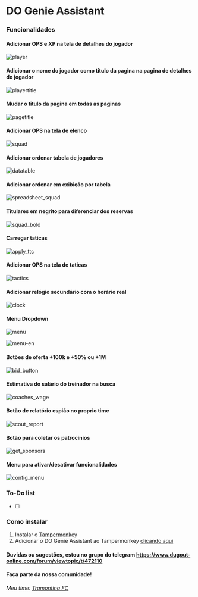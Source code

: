 # DO Genie Assistant

### Funcionalidades
  #### Adicionar OPS e XP na tela de detalhes do jogador
  ![player](https://github.com/gabrielbitencourt/DOGenieAssistant/assets/8468139/76395cd5-aada-4402-a1ad-2a9bbf70ee05)


  #### Adicionar o nome do jogador como titulo da pagina na pagina de detalhes do jogador
  ![playertitle](https://github.com/gabrielbitencourt/DOGenieAssistant/assets/8468139/2ee15fd0-8cba-48bb-82a8-1a63ae11367b)


  #### Mudar o titulo da pagina em todas as paginas
  ![pagetitle](https://github.com/gabrielbitencourt/DOGenieAssistant/assets/8468139/0c3ddeb2-d631-4d0d-adad-c046d2114511)


  #### Adicionar OPS na tela de elenco
  ![squad](https://github.com/gabrielbitencourt/DOGenieAssistant/assets/8468139/d7471f5f-8513-4ef2-99f8-0dfcca5da465)


  #### Adicionar ordenar tabela de jogadores
  ![datatable](https://github.com/gabrielbitencourt/DOGenieAssistant/assets/8468139/776cefe8-a105-4fba-8ad3-3f25a6a8e10b)


  #### Adicionar ordenar em exibição por tabela
  ![spreadsheet_squad](https://github.com/gabrielbitencourt/DOGenieAssistant/assets/8468139/ab5ac87c-ff58-4b41-b49a-46c6322ba0ec)

  #### Titulares em negrito para diferenciar dos reservas
  ![squad_bold](https://github.com/gabrielbitencourt/DOGenieAssistant/assets/8468139/3f7f566b-cb2b-422b-a96e-13e6db0fe86a)

  
  #### Carregar taticas
  ![apply_ttc](https://github.com/gabrielbitencourt/DOGenieAssistant/assets/8468139/2f531906-437a-46c3-a422-d43e4d0d917d)

  
  #### Adicionar OPS na tela de taticas
  ![tactics](https://github.com/gabrielbitencourt/DOGenieAssistant/assets/8468139/093489ba-c45c-4deb-ab9a-a1977435681d)


  #### Adicionar relógio secundário com o horário real
  ![clock](https://github.com/gabrielbitencourt/DOGenieAssistant/assets/8468139/b35659a1-5568-4643-bc62-d1770d34e8b7)


  #### Menu Dropdown 
  ![menu](https://github.com/gabrielbitencourt/DOGenieAssistant/assets/8468139/f8849478-b40e-40de-b396-537b0368ad0d)

  ![menu-en](https://github.com/gabrielbitencourt/DOGenieAssistant/assets/8468139/0b3ae6f5-d813-43a3-a04e-09b3a73ba2b9)


  #### Botões de oferta +100k e +50% ou +1M
  ![bid_button](https://github.com/gabrielbitencourt/DOGenieAssistant/assets/8468139/f77ed82f-53c0-4257-88e4-031478fe8b5c)


  #### Estimativa do salário do treinador na busca
  ![coaches_wage](https://github.com/gabrielbitencourt/DOGenieAssistant/assets/8468139/6cd71d99-8414-4e91-b77c-716227e152f1)


  #### Botão de relatório espião no proprio time
  ![scout_report](https://github.com/gabrielbitencourt/DOGenieAssistant/assets/8468139/fcb8e98e-c24a-431f-86e4-099647b30af5)


  #### Botão para coletar os patrocinios
  ![get_sponsors](https://github.com/gabrielbitencourt/DOGenieAssistant/assets/8468139/906dce9d-4bf5-455b-a7e9-f9c072871dd2)

  #### Menu para ativar/desativar funcionalidades
  ![config_menu](https://github.com/gabrielbitencourt/DOGenieAssistant/assets/8468139/ab28e509-6db4-496b-9dd3-f6b9e0f78f06)

### To-Do list
- [ ]

### Como instalar 
1. Instalar o [Tampermonkey](https://www.tampermonkey.net/)
2. Adicionar o DO Genie Assistant ao Tampermonkey [clicando aqui](https://github.com/edunogueira/DOGenieAssistant/raw/main/DOGenieAssistant.user.js)

#### Duvidas ou sugestões, estou no grupo do telegram <https://www.dugout-online.com/forum/viewtopic/t/472110> 
#### Faça parte da nossa comunidade!

###### Meu time: [Tramontina FC](https://www.dugout-online.com/clubinfo/none/clubid/112411)
